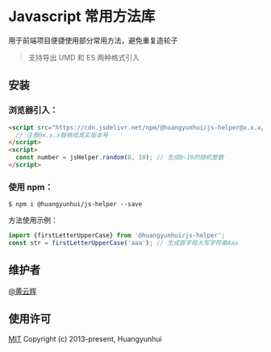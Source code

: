 # Javascript 常用方法库

用于前端项目便捷使用部分常用方法，避免重复造轮子

> 支持导出 UMD 和 ES 两种格式引入

## 安装

### 浏览器引入：

```html
<script src="https://cdn.jsdelivr.net/npm/@huangyunhui/js-helper@x.x.x/lib/js-helper.js">
  // 注意@x.x.x替换成真实版本号
</script>
<script>
  const number = jsHelper.random(0, 10); // 生成0~10的随机整数
</script>
```

### 使用 npm：

```shell
$ npm i @huangyunhui/js-helper --save
```

方法使用示例：

```javascript
import {firstLetterUpperCase} from '@huangyunhui/js-helper';
const str = firstLetterUpperCase('aaa'); // 生成首字母大写字符串Aaa
```

## 维护者

[@黄云辉](https://github.com/1562066102)

## 使用许可

[MIT](LICENSE) Copyright (c) 2013-present, Huangyunhui
